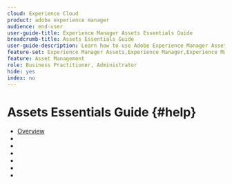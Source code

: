 ```yaml
---
cloud: Experience Cloud
product: adobe experience manager
audience: end-user
user-guide-title: Experience Manager Assets Essentials Guide
breadcrumb-title: Assets Essentials Guide
user-guide-description: Learn how to use Adobe Experience Manager Assets Essentials.
feature-set: Experience Manager Assets,Experience Manager,Experience Manager Sites
feature: Asset Management
role: Business Practitioner, Administrator
hide: yes
index: no
---
```


# Assets Essentials Guide {#help}

+ [Overview](introduction.md)
+
+
+
+
+
+
